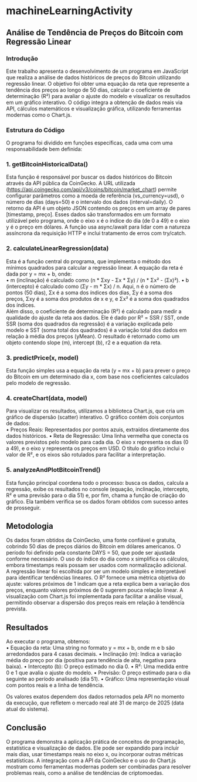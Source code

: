 # machineLearningActivity

## Análise de Tendência de Preços do Bitcoin com Regressão Linear

### Introdução  

Este trabalho apresenta o desenvolvimento de um programa em JavaScript que realiza a análise de dados históricos de preços do Bitcoin utilizando regressão linear. O objetivo foi obter uma equação da reta que represente a tendência dos preços ao longo de 50 dias, calcular o coeficiente de determinação (R²) para avaliar o ajuste do modelo e visualizar os resultados em um gráfico interativo. O código integra a obtenção de dados reais via API, cálculos matemáticos e visualização gráfica, utilizando ferramentas modernas como o Chart.js.  

### Estrutura do Código  

O programa foi dividido em funções específicas, cada uma com uma responsabilidade bem definida:  

### 1.	getBitcoinHistoricalData()  

Esta função é responsável por buscar os dados históricos do Bitcoin através da API pública da CoinGecko. A URL utilizada (https://api.coingecko.com/api/v3/coins/bitcoin/market_chart) permite configurar parâmetros como a moeda de referência (vs_currency=usd), o número de dias (days=50) e o intervalo dos dados (interval=daily). O retorno da API é um objeto JSON contendo os preços em um array de pares [timestamp, preço]. Esses dados são transformados em um formato utilizável pelo programa, onde o eixo x é o índice do dia (de 0 a 49) e o eixo y é o preço em dólares. A função usa async/await para lidar com a natureza assíncrona da requisição HTTP e inclui tratamento de erros com try/catch.  

### 2.	calculateLinearRegression(data)  

Esta é a função central do programa, que implementa o método dos mínimos quadrados para calcular a regressão linear. A equação da reta é dada por y = mx + b, onde:  
•	m (inclinação) é calculado como (n * Σxy - Σx * Σy) / (n * Σx² - (Σx)²).
•	b (intercepto) é calculado como (Σy - m * Σx) / n. Aqui, n é o número de pontos (50 dias), Σx é a soma dos índices dos dias, Σy é a soma dos preços, Σxy é a soma dos produtos de x e y, e Σx² é a soma dos quadrados dos índices.  
Além disso, o coeficiente de determinação (R²) é calculado para medir a qualidade do ajuste da reta aos dados. Ele é dado por R² = SSR / SST, onde SSR (soma dos quadrados da regressão) é a variação explicada pelo modelo e SST (soma total dos quadrados) é a variação total dos dados em relação à média dos preços (yMean). O resultado é retornado como um objeto contendo slope (m), intercept (b), r2 e a equation da reta.  

### 3.	predictPrice(x, model)  

Esta função simples usa a equação da reta (y = mx + b) para prever o preço do Bitcoin em um determinado dia x, com base nos coeficientes calculados pelo modelo de regressão.  

### 4.	createChart(data, model)  

Para visualizar os resultados, utilizamos a biblioteca Chart.js, que cria um gráfico de dispersão (scatter) interativo. O gráfico contém dois conjuntos de dados:  
•	Preços Reais: Representados por pontos azuis, extraídos diretamente dos dados históricos.
•	Reta de Regressão: Uma linha vermelha que conecta os valores previstos pelo modelo para cada dia. O eixo x representa os dias (0 a 49), e o eixo y representa os preços em USD. O título do gráfico inclui o valor de R², e os eixos são rotulados para facilitar a interpretação.  

### 5.	analyzeAndPlotBitcoinTrend()  

Esta função principal coordena todo o processo: busca os dados, calcula a regressão, exibe os resultados no console (equação, inclinação, intercepto, R² e uma previsão para o dia 51) e, por fim, chama a função de criação do gráfico. Ela também verifica se os dados foram obtidos com sucesso antes de prosseguir.  

## Metodologia  

Os dados foram obtidos da CoinGecko, uma fonte confiável e gratuita, cobrindo 50 dias de preços diários do Bitcoin em dólares americanos. O período foi definido pela constante DAYS = 50, que pode ser ajustada conforme necessário. O uso do índice do dia como x simplifica os cálculos, embora timestamps reais possam ser usados com normalização adicional.
A regressão linear foi escolhida por ser um modelo simples e interpretável para identificar tendências lineares. O R² fornece uma métrica objetiva do ajuste: valores próximos de 1 indicam que a reta explica bem a variação dos preços, enquanto valores próximos de 0 sugerem pouca relação linear.
A visualização com Chart.js foi implementada para facilitar a análise visual, permitindo observar a dispersão dos preços reais em relação à tendência prevista.  

## Resultados  

Ao executar o programa, obtemos:  
•	Equação da reta: Uma string no formato y = mx + b, onde m e b são arredondados para 4 casas decimais.
•	Inclinação (m): Indica a variação média do preço por dia (positiva para tendência de alta, negativa para baixa).
•	Intercepto (b): O preço estimado no dia 0.
•	R²: Uma medida entre 0 e 1 que avalia o ajuste do modelo.
•	Previsão: O preço estimado para o dia seguinte ao período analisado (dia 51).
•	Gráfico: Uma representação visual com pontos reais e a linha de tendência.  

Os valores exatos dependem dos dados retornados pela API no momento da execução, que refletem o mercado real até 31 de março de 2025 (data atual do sistema).  

## Conclusão  

O programa demonstra a aplicação prática de conceitos de programação, estatística e visualização de dados. Ele pode ser expandido para incluir mais dias, usar timestamps reais no eixo x, ou incorporar outras métricas estatísticas. A integração com a API da CoinGecko e o uso do Chart.js mostram como ferramentas modernas podem ser combinadas para resolver problemas reais, como a análise de tendências de criptomoedas.
